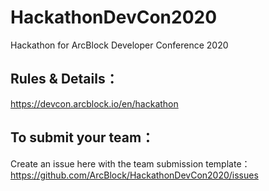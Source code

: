 # HackathonDevCon2020
Hackathon for ArcBlock Developer Conference 2020

## Rules & Details：
https://devcon.arcblock.io/en/hackathon

## To submit your team：

Create an issue here with the team submission template：
https://github.com/ArcBlock/HackathonDevCon2020/issues 

